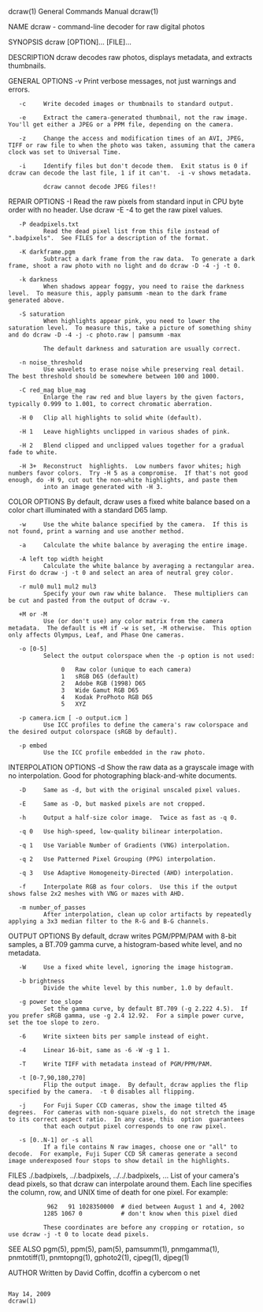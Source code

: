 dcraw(1)                                                                                   General Commands Manual                                                                                   dcraw(1)



NAME
       dcraw - command-line decoder for raw digital photos

SYNOPSIS
       dcraw [OPTION]... [FILE]...

DESCRIPTION
       dcraw decodes raw photos, displays metadata, and extracts thumbnails.

GENERAL OPTIONS
       -v     Print verbose messages, not just warnings and errors.

       -c     Write decoded images or thumbnails to standard output.

       -e     Extract the camera-generated thumbnail, not the raw image.  You'll get either a JPEG or a PPM file, depending on the camera.

       -z     Change the access and modification times of an AVI, JPEG, TIFF or raw file to when the photo was taken, assuming that the camera clock was set to Universal Time.

       -i     Identify files but don't decode them.  Exit status is 0 if dcraw can decode the last file, 1 if it can't.  -i -v shows metadata.

              dcraw cannot decode JPEG files!!

REPAIR OPTIONS
       -I     Read the raw pixels from standard input in CPU byte order with no header.  Use dcraw -E -4 to get the raw pixel values.

       -P deadpixels.txt
              Read the dead pixel list from this file instead of ".badpixels".  See FILES for a description of the format.

       -K darkframe.pgm
              Subtract a dark frame from the raw data.  To generate a dark frame, shoot a raw photo with no light and do dcraw -D -4 -j -t 0.

       -k darkness
              When shadows appear foggy, you need to raise the darkness level.  To measure this, apply pamsumm -mean to the dark frame generated above.

       -S saturation
              When highlights appear pink, you need to lower the saturation level.  To measure this, take a picture of something shiny and do dcraw -D -4 -j -c photo.raw | pamsumm -max

              The default darkness and saturation are usually correct.

       -n noise_threshold
              Use wavelets to erase noise while preserving real detail.  The best threshold should be somewhere between 100 and 1000.

       -C red_mag blue_mag
              Enlarge the raw red and blue layers by the given factors, typically 0.999 to 1.001, to correct chromatic aberration.

       -H 0   Clip all highlights to solid white (default).

       -H 1   Leave highlights unclipped in various shades of pink.

       -H 2   Blend clipped and unclipped values together for a gradual fade to white.

       -H 3+  Reconstruct  highlights.  Low numbers favor whites; high numbers favor colors.  Try -H 5 as a compromise.  If that's not good enough, do -H 9, cut out the non-white highlights, and paste them
              into an image generated with -H 3.

COLOR OPTIONS
       By default, dcraw uses a fixed white balance based on a color chart illuminated with a standard D65 lamp.

       -w     Use the white balance specified by the camera.  If this is not found, print a warning and use another method.

       -a     Calculate the white balance by averaging the entire image.

       -A left top width height
              Calculate the white balance by averaging a rectangular area.  First do dcraw -j -t 0 and select an area of neutral grey color.

       -r mul0 mul1 mul2 mul3
              Specify your own raw white balance.  These multipliers can be cut and pasted from the output of dcraw -v.

       +M or -M
              Use (or don't use) any color matrix from the camera metadata.  The default is +M if -w is set, -M otherwise.  This option only affects Olympus, Leaf, and Phase One cameras.

       -o [0-5]
              Select the output colorspace when the -p option is not used:

                   0   Raw color (unique to each camera)
                   1   sRGB D65 (default)
                   2   Adobe RGB (1998) D65
                   3   Wide Gamut RGB D65
                   4   Kodak ProPhoto RGB D65
                   5   XYZ

       -p camera.icm [ -o output.icm ]
              Use ICC profiles to define the camera's raw colorspace and the desired output colorspace (sRGB by default).

       -p embed
              Use the ICC profile embedded in the raw photo.

INTERPOLATION OPTIONS
       -d     Show the raw data as a grayscale image with no interpolation.  Good for photographing black-and-white documents.

       -D     Same as -d, but with the original unscaled pixel values.

       -E     Same as -D, but masked pixels are not cropped.

       -h     Output a half-size color image.  Twice as fast as -q 0.

       -q 0   Use high-speed, low-quality bilinear interpolation.

       -q 1   Use Variable Number of Gradients (VNG) interpolation.

       -q 2   Use Patterned Pixel Grouping (PPG) interpolation.

       -q 3   Use Adaptive Homogeneity-Directed (AHD) interpolation.

       -f     Interpolate RGB as four colors.  Use this if the output shows false 2x2 meshes with VNG or mazes with AHD.

       -m number_of_passes
              After interpolation, clean up color artifacts by repeatedly applying a 3x3 median filter to the R-G and B-G channels.

OUTPUT OPTIONS
       By default, dcraw writes PGM/PPM/PAM with 8-bit samples, a BT.709 gamma curve, a histogram-based white level, and no metadata.

       -W     Use a fixed white level, ignoring the image histogram.

       -b brightness
              Divide the white level by this number, 1.0 by default.

       -g power toe_slope
              Set the gamma curve, by default BT.709 (-g 2.222 4.5).  If you prefer sRGB gamma, use -g 2.4 12.92.  For a simple power curve, set the toe slope to zero.

       -6     Write sixteen bits per sample instead of eight.

       -4     Linear 16-bit, same as -6 -W -g 1 1.

       -T     Write TIFF with metadata instead of PGM/PPM/PAM.

       -t [0-7,90,180,270]
              Flip the output image.  By default, dcraw applies the flip specified by the camera.  -t 0 disables all flipping.

       -j     For Fuji Super CCD cameras, show the image tilted 45 degrees.  For cameras with non-square pixels, do not stretch the image to its correct aspect ratio.  In any case, this  option  guarantees
              that each output pixel corresponds to one raw pixel.

       -s [0..N-1] or -s all
              If a file contains N raw images, choose one or "all" to decode.  For example, Fuji Super CCD SR cameras generate a second image underexposed four stops to show detail in the highlights.

FILES
       ./.badpixels, ../.badpixels, ../../.badpixels, ...
              List of your camera's dead pixels, so that dcraw can interpolate around them.  Each line specifies the column, row, and UNIX time of death for one pixel.  For example:

               962   91 1028350000  # died between August 1 and 4, 2002
              1285 1067 0           # don't know when this pixel died

              These coordinates are before any cropping or rotation, so use dcraw -j -t 0 to locate dead pixels.

SEE ALSO
       pgm(5), ppm(5), pam(5), pamsumm(1), pnmgamma(1), pnmtotiff(1), pnmtopng(1), gphoto2(1), cjpeg(1), djpeg(1)

AUTHOR
       Written by David Coffin, dcoffin a cybercom o net



                                                                                                 May 14, 2009                                                                                        dcraw(1)
